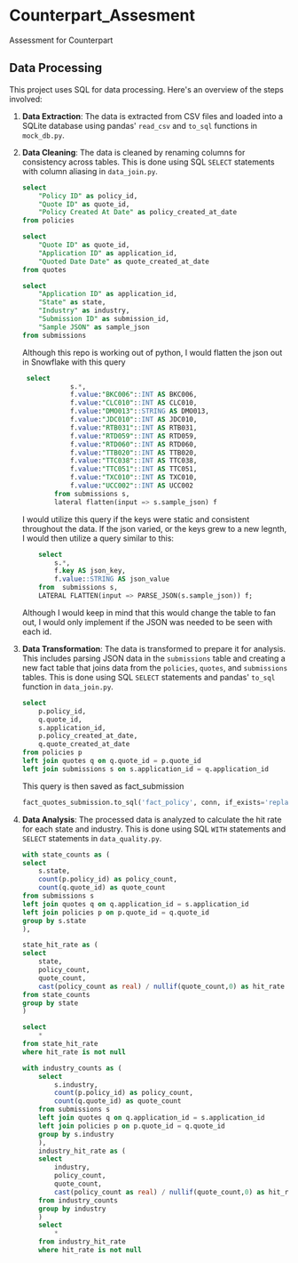 # Counterpart_Assesment
Assessment for Counterpart

## Data Processing

This project uses SQL for data processing. Here's an overview of the steps involved:

1. **Data Extraction**: The data is extracted from CSV files and loaded into a SQLite database using pandas' `read_csv` and `to_sql` functions in `mock_db.py`.

2. **Data Cleaning**: The data is cleaned by renaming columns for consistency across tables. This is done using SQL `SELECT` statements with column aliasing in `data_join.py`.

    ```sql
    select
        "Policy ID" as policy_id,
        "Quote ID" as quote_id,
        "Policy Created At Date" as policy_created_at_date
    from policies
    ```

    ```sql
    select
        "Quote ID" as quote_id,
        "Application ID" as application_id,
        "Quoted Date Date" as quote_created_at_date
    from quotes
    ```

    ```sql
    select
        "Application ID" as application_id,
        "State" as state,
        "Industry" as industry,
        "Submission ID" as submission_id,
        "Sample JSON" as sample_json
    from submissions
    ```
    Although this repo is working out of python, I would flatten the json out in Snowflake with this query

    ```sql
     select
                s.*,
                f.value:"BKC006"::INT AS BKC006,
                f.value:"CLC010"::INT AS CLC010,
                f.value:"DMO013"::STRING AS DMO013,
                f.value:"JDC010"::INT AS JDC010,
                f.value:"RTB031"::INT AS RTB031,
                f.value:"RTD059"::INT AS RTD059,
                f.value:"RTD060"::INT AS RTD060,
                f.value:"TTB020"::INT AS TTB020,
                f.value:"TTC038"::INT AS TTC038,
                f.value:"TTC051"::INT AS TTC051,
                f.value:"TXC010"::INT AS TXC010,
                f.value:"UCC002"::INT AS UCC002
            from submissions s,
            lateral flatten(input => s.sample_json) f
    ```
    I would utilize this query if the keys were static and consistent throughout the data. If the json varied, or the keys grew to a new legnth, I would then utilize a query similar to this:

    ```sql
        select
            s.*,
            f.key AS json_key,
            f.value::STRING AS json_value
        from  submissions s,
        LATERAL FLATTEN(input => PARSE_JSON(s.sample_json)) f;
    ```
    Although I would keep in mind that this would change the table to fan out, I would only implement if the JSON was needed to be seen with each id.

3. **Data Transformation**: The data is transformed to prepare it for analysis. This includes parsing JSON data in the `submissions` table and creating a new fact table that joins data from the `policies`, `quotes`, and `submissions` tables. This is done using SQL `SELECT` statements and pandas' `to_sql` function in `data_join.py`.

    ```sql
    select
        p.policy_id,
        q.quote_id,
        s.application_id,
        p.policy_created_at_date,
        q.quote_created_at_date
    from policies p
    left join quotes q on q.quote_id = p.quote_id
    left join submissions s on s.application_id = q.application_id
    ```
    This query is then saved as fact_submission
    ```python
    fact_quotes_submission.to_sql('fact_policy', conn, if_exists='replace', index=False)
    ```



4. **Data Analysis**: The processed data is analyzed to calculate the hit rate for each state and industry. This is done using SQL `WITH` statements and `SELECT` statements in `data_quality.py`.

    ```sql
    with state_counts as (
    select
        s.state,
        count(p.policy_id) as policy_count,
        count(q.quote_id) as quote_count
    from submissions s
    left join quotes q on q.application_id = s.application_id
    left join policies p on p.quote_id = q.quote_id
    group by s.state
    ),

    state_hit_rate as (
    select
        state,
        policy_count,
        quote_count,
        cast(policy_count as real) / nullif(quote_count,0) as hit_rate
    from state_counts
    group by state
    )

    select
        *
    from state_hit_rate
    where hit_rate is not null
    ```

    ```sql
    with industry_counts as (
        select
            s.industry,
            count(p.policy_id) as policy_count,
            count(q.quote_id) as quote_count
        from submissions s
        left join quotes q on q.application_id = s.application_id
        left join policies p on p.quote_id = q.quote_id
        group by s.industry
        ),
        industry_hit_rate as (
        select
            industry,
            policy_count,
            quote_count,
            cast(policy_count as real) / nullif(quote_count,0) as hit_rate
        from industry_counts
        group by industry
        )
        select
            *
        from industry_hit_rate
        where hit_rate is not null
    ```
